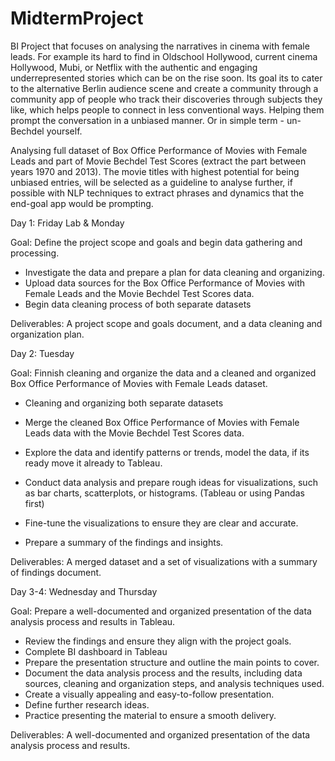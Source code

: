 # MidtermProject

BI Project that focuses on analysing the narratives in cinema with female leads. For example its hard to find in Oldschool Hollywood, current cinema Hollywood, Mubi, or Netflix with the authentic and engaging underrepresented stories which can be on the rise soon. Its goal its to cater to the alternative Berlin audience scene and create a community through a community app of people who track their discoveries through subjects they like, which helps people to connect in less conventional ways. Helping them prompt the conversation in a unbiased manner. Or in simple term - un-Bechdel yourself.

Analysing full dataset of Box Office Performance of Movies with Female Leads and part of Movie Bechdel Test Scores (extract the part between years 1970 and 2013). The movie titles with highest potential for being unbiased entries, will be selected as a guideline to analyse further, if possible with NLP techniques to extract phrases and dynamics that the end-goal app would be prompting. 


Day 1:  Friday Lab & Monday

Goal: Define the project scope and goals and begin data gathering and processing.

- Investigate the data and prepare a plan for data cleaning and organizing.
- Upload data sources for the Box Office Performance of Movies with Female Leads and the Movie Bechdel Test Scores data.
- Begin data cleaning process of both separate datasets 

Deliverables: A project scope and goals document, and a data cleaning and organization plan.

Day 2: Tuesday 

Goal: Finnish cleaning and organize the data and a cleaned and organized Box Office Performance of Movies with Female Leads dataset.

- Cleaning and organizing  both separate datasets
- Merge the cleaned Box Office Performance of Movies with Female Leads data with the Movie Bechdel Test Scores data.
- Explore the data and identify patterns or trends, model the data, if its ready move it already to Tableau.

- Conduct data analysis and prepare rough ideas for visualizations, such as bar charts, scatterplots, or histograms. (Tableau or using Pandas first)
- Fine-tune the visualizations to ensure they are clear and accurate.
- Prepare a summary of the findings and insights.

Deliverables: A merged dataset and a set of visualizations with a summary of findings document.

Day 3-4: Wednesday and Thursday

Goal: Prepare a well-documented and organized presentation of the data analysis process and results in Tableau.

- Review the findings and ensure they align with the project goals.
- Complete BI dashboard in Tableau
- Prepare the presentation structure and outline the main points to cover.
- Document the data analysis process and the results, including data sources, cleaning and organization steps, and analysis techniques used.
- Create a visually appealing and easy-to-follow presentation.
- Define further research ideas. 
- Practice presenting the material to ensure a smooth delivery.

Deliverables: A well-documented and organized presentation of the data analysis process and results.

